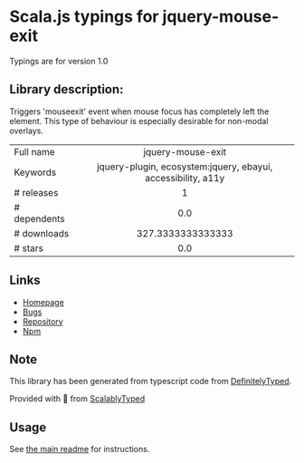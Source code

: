 
# Scala.js typings for jquery-mouse-exit

Typings are for version 1.0

## Library description:
Triggers 'mouseexit' event when mouse focus has completely left the element. This type of behaviour is especially desirable for non-modal overlays.

|                    |                 |
| ------------------ | :-------------: |
| Full name          | jquery-mouse-exit |
| Keywords           | jquery-plugin, ecosystem:jquery, ebayui, accessibility, a11y |
| # releases         | 1 |
| # dependents       | 0.0 |
| # downloads        | 327.3333333333333 |
| # stars            | 0.0 |

## Links
- [Homepage](https://github.com/makeup-jquery/jquery-mouse-exit#readme)
- [Bugs](https://github.com/makeup-jquery/jquery-mouse-exit/issues)
- [Repository](https://github.com/makeup-jquery/jquery-mouse-exit)
- [Npm](https://www.npmjs.com/package/jquery-mouse-exit)
    


## Note
This library has been generated from typescript code from [DefinitelyTyped](https://definitelytyped.org).

Provided with :purple_heart: from [ScalablyTyped](https://github.com/oyvindberg/ScalablyTyped)

## Usage
See [the main readme](../../readme.md) for instructions.


